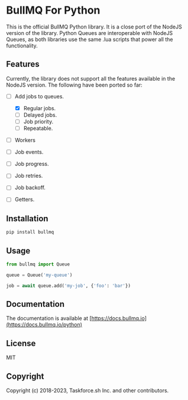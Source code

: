 # BullMQ For Python

This is the official BullMQ Python library. It is a close port of the NodeJS version of the library.
Python Queues are interoperable with NodeJS Queues, as both libraries use the same .lua scripts that
power all the functionality.

## Features

Currently, the library does not support all the features available in the NodeJS version. The following
have been ported so far:

- [ ] Add jobs to queues.

  - [x] Regular jobs.
  - [ ] Delayed jobs.
  - [ ] Job priority.
  - [ ] Repeatable.

- [ ] Workers
- [ ] Job events.
- [ ] Job progress.
- [ ] Job retries.
- [ ] Job backoff.
- [ ] Getters.

## Installation

```bash
pip install bullmq
```

## Usage

```python
from bullmq import Queue

queue = Queue('my-queue')

job = await queue.add('my-job', {'foo': 'bar'})

```

## Documentation

The documentation is available at [https://docs.bullmq.io](https://docs.bullmq.io/python)

## License

MIT

## Copyright

Copyright (c) 2018-2023, Taskforce.sh Inc. and other contributors.
